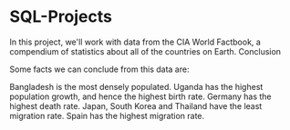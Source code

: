 # SQL-Projects

In this project, we'll work with data from the CIA World Factbook, a compendium of statistics about all of the countries on Earth. 
Conclusion

Some facts we can conclude from this data are:

Bangladesh is the most densely populated.
Uganda has the highest population growth, and hence the highest birth rate.
Germany has the highest death rate.
Japan, South Korea and Thailand have the least migration rate.
Spain has the highest migration rate.
